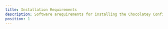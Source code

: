 ```yaml
---
title: Installation Requirements
description: Software arequirements for installing the Chocolatey Configuration Manager.
position: 1
---
```

